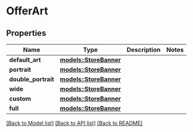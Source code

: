 # OfferArt

## Properties

Name | Type | Description | Notes
------------ | ------------- | ------------- | -------------
**default_art** | [**models::StoreBanner**](StoreBanner.md) |  | 
**portrait** | [**models::StoreBanner**](StoreBanner.md) |  | 
**double_portrait** | [**models::StoreBanner**](StoreBanner.md) |  | 
**wide** | [**models::StoreBanner**](StoreBanner.md) |  | 
**custom** | [**models::StoreBanner**](StoreBanner.md) |  | 
**full** | [**models::StoreBanner**](StoreBanner.md) |  | 

[[Back to Model list]](../README.md#documentation-for-models) [[Back to API list]](../README.md#documentation-for-api-endpoints) [[Back to README]](../README.md)


